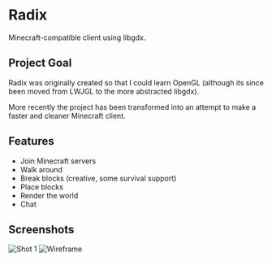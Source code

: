 # Radix
Minecraft-compatible client using libgdx.

## Project Goal
Radix was originally created so that I could learn OpenGL (although its since been moved from LWJGL to the more abstracted libgdx).

More recently the project has been transformed into an attempt to make a faster and cleaner Minecraft client.

## Features
* Join Minecraft servers
* Walk around
* Break blocks (creative, some survival support)
* Place blocks
* Render the world
* Chat

## Screenshots
![Shot 1](https://lambda.sx/G5C.png)
![Wireframe](https://lambda.sx/hLh.jpg)
